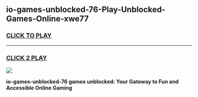 
## io-games-unblocked-76-Play-Unblocked-Games-Online-xwe77
<h3>
<a href="https://premium76.site?title=io-games-unblocked-76&ref=24A">CLICK TO PLAY</a></h3>
<hr>

<h3>
<a href="https://premium76.site?title=io-games-unblocked-76&ref=24A">CLICK 2 PLAY</a>
  
</h3>

<a href="https://premium76.site?title=io-games-unblocked-76&ref=24A"><img src="https://clearcache.store/games.png"></a>


**io-games-unblocked-76 games unblocked: Your Gateway to Fun and Accessible Online Gaming**
